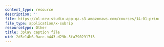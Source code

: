 ```yaml
---
content_type: resource
description: ''
file: https://ol-ocw-studio-app-qa.s3.amazonaws.com/courses/14-01-principles-of-microeconomics-fall-2018/2d5e14b69accb443d29b5fa7902917f3_B6wI0CE4GjM.srt
file_type: application/x-subrip
resourcetype: Other
title: 3play caption file
uid: 2d5e14b6-9acc-b443-d29b-5fa7902917f3
---
```

